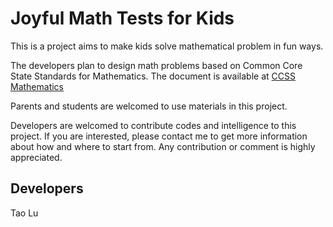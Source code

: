 # Joyful Math Tests for Kids

This is a project aims to make kids solve mathematical problem in fun ways.

The developers plan to design math problems based on Common Core State Standards for Mathematics. The document is available at [CCSS Mathematics](http://www.k12.wa.us/CoreStandards/Mathematics/pubdocs/CCSSI_MathStandards.pdf)

Parents and students are welcomed to use materials in this project.

Developers are welcomed to contribute codes and intelligence to this project. If you are interested, please contact me to get more information about how and where to start from. Any contribution or comment is highly appreciated.

## Developers
Tao Lu
